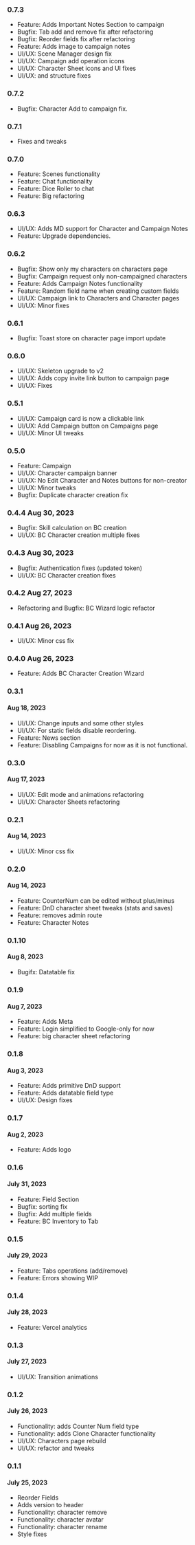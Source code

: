 ### 0.7.3
- Feature: Adds Important Notes Section to campaign
- Bugfix: Tab add and remove fix after refactoring
- Bugfix: Reorder fields fix after refactoring
- Feature: Adds image to campaign notes
- UI/UX: Scene Manager design fix
- UI/UX: Campaign add operation icons
- UI/UX: Character Sheet icons and UI fixes
- UI/UX: and structure fixes

### 0.7.2
- Bugfix: Character Add to campaign fix.

### 0.7.1
- Fixes and tweaks

### 0.7.0
- Feature: Scenes functionality
- Feature: Chat functionality
- Feature: Dice Roller to chat
- Feature: Big refactoring

### 0.6.3
- UI/UX: Adds MD support for Character and Campaign Notes
- Feature: Upgrade dependencies.

### 0.6.2
- Bugfix: Show only my characters on characters page
- Bugfix: Campaign request only non-campaigned characters
- Feature: Adds Campaign Notes functionality
- Feature: Random field name when creating custom fields
- UI/UX: Campaign link to Characters and Character pages
- UI/UX: Minor fixes

### 0.6.1
- Bugfix: Toast store on character page import update

### 0.6.0
- UI/UX: Skeleton upgrade to v2
- UI/UX: Adds copy invite link button to campaign page
- UI/UX: Fixes

### 0.5.1
- UI/UX: Campaign card is now a clickable link
- UI/UX: Add Campaign button on Campaigns page
- UI/UX: Minor UI tweaks

### 0.5.0
- Feature: Campaign
- UI/UX: Character campaign banner
- UI/UX: No Edit Character and Notes buttons for non-creator
- UI/UX: Minor tweaks
- Bugfix: Duplicate character creation fix

### 0.4.4 Aug 30, 2023
- Bugfix: Skill calculation on BC creation
- UI/UX: BC Character creation multiple fixes

### 0.4.3 Aug 30, 2023
- Bugfix: Authentication fixes (updated token)
- UI/UX: BC Character creation fixes

### 0.4.2 Aug 27, 2023
- Refactoring and Bugfix: BC Wizard logic refactor

### 0.4.1 Aug 26, 2023
- UI/UX: Minor css fix

### 0.4.0 Aug 26, 2023
- Feature: Adds BC Character Creation Wizard

### 0.3.1
#### Aug 18, 2023
- UI/UX: Change inputs and some other styles
- UI/UX: For static fields disable reordering.
- Feature: News section
- Feature: Disabling Campaigns for now as it is not functional.

### 0.3.0
#### Aug 17, 2023
- UI/UX: Edit mode and animations refactoring
- UI/UX: Character Sheets refactoring

### 0.2.1
#### Aug 14, 2023
- UI/UX: Minor css fix

### 0.2.0
#### Aug 14, 2023
- Feature: CounterNum can be edited without plus/minus
- Feature: DnD character sheet tweaks (stats and saves)
- Feature: removes admin route
- Feature: Character Notes

### 0.1.10
#### Aug 8, 2023
- Bugifx: Datatable fix

### 0.1.9
#### Aug 7, 2023
- Feature: Adds Meta
- Feature: Login simplified to Google-only for now
- Feature: big character sheet refactoring

### 0.1.8
#### Aug 3, 2023
- Feature: Adds primitive DnD support
- Feature: Adds datatable field type
- UI/UX: Design fixes

### 0.1.7
#### Aug 2, 2023
- Feature: Adds logo

### 0.1.6
#### July 31, 2023
- Feature: Field Section
- Bugfix: sorting fix
- Bugfix: Add multiple fields
- Feature: BC Inventory to Tab

### 0.1.5
#### July 29, 2023
- Feature: Tabs operations (add/remove)
- Feature: Errors showing WIP

### 0.1.4
#### July 28, 2023
- Feature: Vercel analytics
### 0.1.3
#### July 27, 2023
- UI/UX: Transition animations

### 0.1.2
#### July 26, 2023
- Functionality: adds Counter Num field type
- Functionality: adds Clone Character functionality
- UI/UX: Characters page rebuild
- UI/UX: refactor and tweaks

### 0.1.1
#### July 25, 2023
- Reorder Fields
- Adds version to header
- Functionality: character remove
- Functionality: character avatar
- Functionality: character rename
- Style fixes
